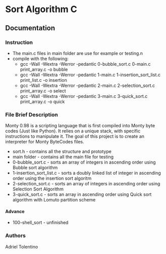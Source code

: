 # Sort Algorithm C

## Documentation

### Instruction
- The main.c files in main folder are use for example or testing.n
- compile with the following:
  - gcc -Wall -Wextra -Werror -pedantic 0-bubble_sort.c 0-main.c print_array.c -o bubble
  - gcc -Wall -Wextra -Werror -pedantic 1-main.c 1-insertion_sort_list.c print_list.c -o insertion
  - gcc -Wall -Wextra -Werror -pedantic 2-main.c 2-selection_sort.c print_array.c -o select
  - gcc -Wall -Wextra -Werror -pedantic 3-main.c 3-quick_sort.c print_array.c -o quick

### File Brief Description
Monty 0.98 is a scripting language that is first compiled into Monty byte codes (Just like Python). It relies on a unique stack, with specific instructions to manipulate it. The goal of this project is to create an interpreter for Monty ByteCodes files.

- sort.h - contains all the structure and prototype
- main folder - contains all the main file for testing
- 0-bubble_sort.c - sorts an array of integers in ascending order using Bubble sort algorithm
- 1-insertion_sort_list.c - sorts a doubly linked list of integer in ascending order using the insertion sort algoritm
- 2-selection_sort.c - sorts an array of integers in ascending order using Selection Sort Algorithm
- 3-quick_sort.c - sorts an array in ascending order using Quick sort algorithm with Lomuto partition scheme

#### Advance
- 100-shell_sort - unfinished

### Authors
Adriel Tolentino
